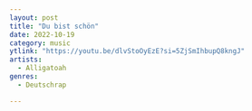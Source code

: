```yaml
---
layout: post
title: "Du bist schön"
date: 2022-10-19
category: music
ytlink: "https://youtu.be/dlvStoOyEzE?si=5ZjSmIhbupQ8kngJ"
artists:
  - Alligatoah
genres:
  - Deutschrap

---
```

